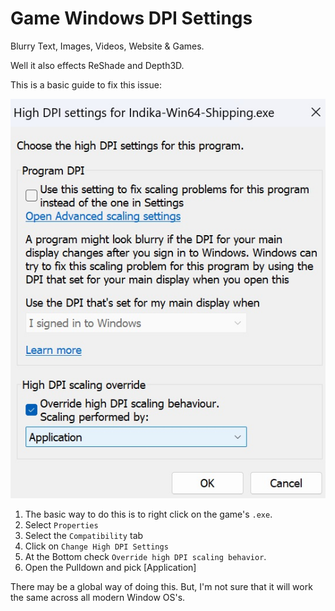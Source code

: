 
# Game Windows DPI Settings

Blurry Text, Images, Videos, Website & Games.

Well it also effects ReShade and Depth3D.

This is a basic guide to fix this issue:

![](images/windpi/windpi.jpg)

1. The basic way to do this is to right click on the game's `.exe`.
2. Select `Properties`
3. Select the `Compatibility` tab
4. Click on `Change High DPI Settings`
5. At the Bottom check `Override high DPI scaling behavior`.
6. Open the Pulldown and pick \[Application\]

There may be a global way of doing this. But, I'm not sure that it will work the same across all modern Window OS's.
